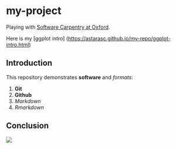 # my-project

Playing with [Software Carpentry at Oxford](http://jule32.github.io/2016-07-12-Oxford).

Here is my [ggplot intro] (https://astarasc.github.io/my-repo/ggplot-intro.html)

## Introduction

This repository demonstrates **software** and _formats_:

1. **Git**
1. **Github**
1. _Markdown_
1. _Rmarkdown_

## Conclusion

![](https://octodex.github.com/images/labtocat.png)

